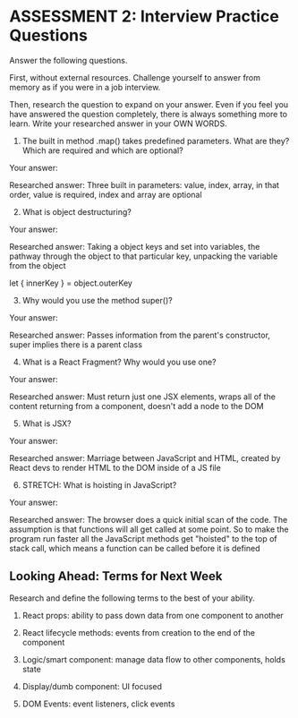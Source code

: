 # ASSESSMENT 2: Interview Practice Questions

Answer the following questions.

First, without external resources. Challenge yourself to answer from memory as if you were in a job interview.

Then, research the question to expand on your answer. Even if you feel you have answered the question completely, there is always something more to learn. Write your researched answer in your OWN WORDS.

1. The built in method .map() takes predefined parameters. What are they? Which are required and which are optional?

  Your answer:

  Researched answer: Three built in parameters: value, index, array, in that order, value is required, index and array are optional



2. What is object destructuring?

  Your answer:

  Researched answer: Taking a object keys and set into variables, the pathway through the object to that particular key, unpacking the variable from the object

  let { innerKey } = object.outerKey



3. Why would you use the method super()?

  Your answer:

  Researched answer: Passes information from the parent's constructor, super implies there is a parent class



4. What is a React Fragment? Why would you use one?

  Your answer:

  Researched answer: Must return just one JSX elements, wraps all of the content returning from a component, doesn't add a node to the DOM



5. What is JSX?

  Your answer:

  Researched answer: Marriage between JavaScript and HTML, created by React devs to render HTML to the DOM inside of a JS file



6. STRETCH: What is hoisting in JavaScript?

  Your answer:

  Researched answer: The browser does a quick initial scan of the code. The assumption is that functions will all get called at some point. So to make the program run faster all the JavaScript methods get "hoisted" to the top of stack call, which means a function can be called before it is defined



## Looking Ahead: Terms for Next Week

Research and define the following terms to the best of your ability.

1. React props: ability to pass down data from one component to another

2. React lifecycle methods: events from creation to the end of the component

3. Logic/smart component: manage data flow to other components, holds state

4. Display/dumb component: UI focused

5. DOM Events: event listeners, click events
